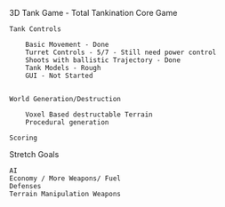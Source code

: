 3D Tank Game - Total Tankination
Core Game

	Tank Controls

		Basic Movement - Done
		Turret Controls - 5/7 - Still need power control
		Shoots with ballistic Trajectory - Done
		Tank Models - Rough
		GUI - Not Started


	World Generation/Destruction

		Voxel Based destructable Terrain
		Procedural generation

	Scoring


Stretch Goals

	AI
	Economy / More Weapons/ Fuel
	Defenses
	Terrain Manipulation Weapons